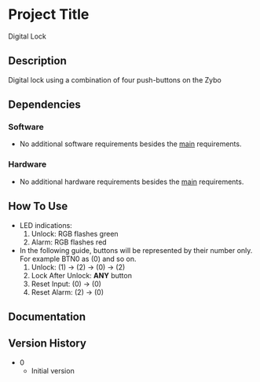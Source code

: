 # Project Title

Digital Lock

## Description

Digital lock using a combination of four push-buttons on the Zybo


## Dependencies

### Software

* No additional software requirements besides the [main]() requirements.


### Hardware

* No additional hardware requirements besides the [main]() requirements.


## How To Use

* LED indications:
	1. Unlock: RGB flashes green
	2. Alarm: RGB flashes red
* In the following guide, buttons will be represented by their number only. For example BTN0 as (0) and so on.
	1. Unlock: (1) → (2) → (0) → (2)
	2. Lock After Unlock: **ANY** button
	3. Reset Input: (0) → (0) 
	4. Reset Alarm: (2) → (0)


## Documentation



## Version History

* 0
    * Initial version
